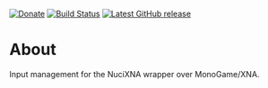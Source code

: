 [![Donate](https://img.shields.io/badge/-%E2%99%A5%20Donate-%23ff69b4)](https://hmlendea.go.ro/fund.html) [![Build Status](https://github.com/hmlendea/nucixna.input/actions/workflows/dotnet.yml/badge.svg)](https://github.com/hmlendea/nucixna.input/actions/workflows/dotnet.yml) [![Latest GitHub release](https://img.shields.io/github/v/release/hmlendea/nucixna.input)](https://github.com/hmlendea/nucixna.input/releases/latest)

# About

Input management for the NuciXNA wrapper over MonoGame/XNA.
